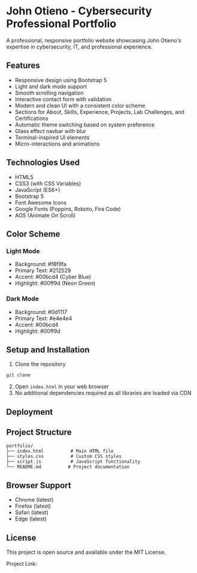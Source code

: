 # John Otieno - Cybersecurity Professional Portfolio

A professional, responsive portfolio website showcasing John Otieno's expertise in cybersecurity, IT, and professional experience.

## Features

- Responsive design using Bootstrap 5
- Light and dark mode support
- Smooth scrolling navigation
- Interactive contact form with validation
- Modern and clean UI with a consistent color scheme
- Sections for About, Skills, Experience, Projects, Lab Challenges, and Certifications
- Automatic theme switching based on system preference
- Glass effect navbar with blur
- Terminal-inspired UI elements
- Micro-interactions and animations

## Technologies Used

- HTML5
- CSS3 (with CSS Variables)
- JavaScript (ES6+)
- Bootstrap 5
- Font Awesome Icons
- Google Fonts (Poppins, Roboto, Fira Code)
- AOS (Animate On Scroll)

## Color Scheme

### Light Mode
- Background: #f8f9fa
- Primary Text: #212529
- Accent: #00bcd4 (Cyber Blue)
- Highlight: #00ff9d (Neon Green)

### Dark Mode
- Background: #0d1117
- Primary Text: #e4e4e4
- Accent: #00bcd4
- Highlight: #00ff9d

## Setup and Installation

1. Clone the repository
```bash
git clone 
```

2. Open `index.html` in your web browser
3. No additional dependencies required as all libraries are loaded via CDN

## Deployment


## Project Structure

```
portfolio/
├── index.html          # Main HTML file
├── styles.css          # Custom CSS styles
├── script.js           # JavaScript functionality
└── README.md          # Project documentation
```

## Browser Support

- Chrome (latest)
- Firefox (latest)
- Safari (latest)
- Edge (latest)

## License

This project is open source and available under the MIT License.

Project Link: 
